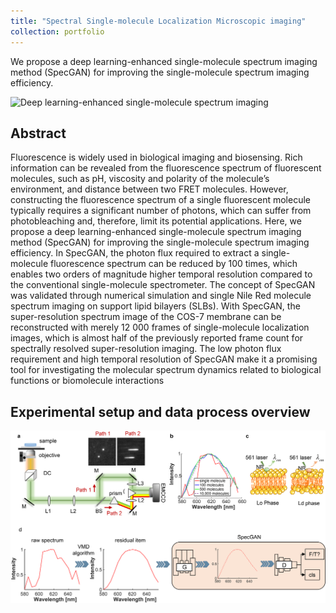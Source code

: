 ```yaml
---
title: "Spectral Single-molecule Localization Microscopic imaging"
collection: portfolio
---
```

We propose a deep learning-enhanced single-molecule spectrum imaging method (SpecGAN) for improving the single-molecule spectrum imaging efficiency.

<img src="https://github.com/hitsh95/shahao/raw/master/files/projects/SpecGAN/Supplementary-Movie-1.gif" alt="Deep learning-enhanced single-molecule spectrum imaging" style="width: 40%; height: auto;">

<!--more-->

## Abstract
Fluorescence is widely used in biological imaging and biosensing. Rich information can be revealed from the fluorescence spectrum of fluorescent molecules, such as pH, viscosity and polarity of the molecule’s environment, and distance between two FRET molecules. However, constructing the fluorescence spectrum of a single fluorescent molecule typically requires a significant number of photons, which can suffer from photobleaching and, therefore, limit its potential applications. Here, we propose a deep learning-enhanced single-molecule spectrum imaging method (SpecGAN) for improving the single-molecule spectrum imaging efficiency. In SpecGAN, the photon flux required to extract a single-molecule fluorescence spectrum can be reduced by 100 times, which enables two orders of magnitude higher temporal resolution compared to the conventional single-molecule spectrometer. The concept of SpecGAN was validated through numerical simulation and single Nile Red molecule spectrum imaging on support lipid bilayers (SLBs). With SpecGAN, the super-resolution spectrum image of the COS-7 membrane can be reconstructed with merely 12 000 frames of single-molecule localization images, which is almost half of the previously reported frame count for spectrally resolved super-resolution imaging. The low photon flux requirement and high temporal resolution of SpecGAN make it a promising tool for investigating the molecular spectrum dynamics related to biological functions or biomolecule interactions



##  Experimental setup and data process overview
![Introduction](https://github.com/hitsh95/shahao/raw/master/files/projects/SpecGAN/fig1.png)


